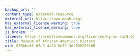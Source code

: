 ```yaml
---
backup_url: ''
content_type: external-resource
external_url: https://www.maah.org/
has_external_licence_warning: true
has_external_license_warning: true
is_broken: ''
license: https://creativecommons.org/licenses/by-nc-sa/4.0/
title: Museum of African American History
uid: 855bbc63-b7a9-4a24-8e79-3d2038292f80
---
```


